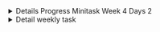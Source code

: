 


<details>
<summary> Details Progress Minitask Week 4 Days 2 </summary>

### Number 1 make hamburger menu

![no_1](./demo/w4d2-no1.png)

### Number 2 make validation 

![no_2](./demo/w4d2-no2.png)

### Number 3 make login validation, not ready implement login session

![no_3](./demo/w4d2-no3.png)

------

</details>






<details>
<summary> Detail weekly task </summary>

### Tugas week 3

Buatlah slicing halaman web dari mockup dibawah ini menggunakan HTML CSS [ticketing](https://www.figma.com/design/M930Xuv5WTzpLcJvqNovUF/Fazztrack---Tickitz?node-id=0-1&p=f&t=YBAyRP8nKI2cBr2y-0)

```
Requirements:
1. HTML5 Semantik
2. Grid/flexbox
3. ExternalCSS
4. Media query
5. Responsive
6. navigasi halaman
7. Buat semirip mungkin sesuai figma
8. Upload ke github
9. Deploy ke vercel
Penggunakan Bahasa Inggris untuk nama class atau id
Upload/push tugas kamu ke github dan gunakan nama yang profesional
Presentasikan apa yang telah Anda lakukan dalam minggu ini
- Ceritakan tentang project yang kamu kerjakan
- Jelaskan apa itu konsep tentang (HTML, CSS, Responsive Web)
```

</details>